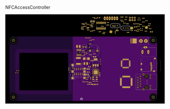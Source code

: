 NFCAccessController 

 ![](https://github.com/lukeweston/NFCAccessController/raw/master/NFCAccessController-pcb.png)
